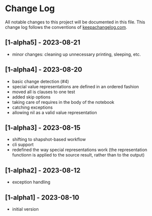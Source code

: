 # Change Log
All notable changes to this project will be documented in this file. This change log follows the conventions of [keepachangelog.com](http://keepachangelog.com/).

## [1-alpha5] - 2023-08-21
- minor changes: cleaning up unnecessary printing, sleeping, etc.

## [1-alpha4] - 2023-08-20
- basic change detection (#4)
- special value representations are defined in an ordered fashion
- moved all is clauses to one test
- added skip options
- taking care of requires in the body of the notebook
- catching exceptions
- allowing nil as a valid value representation

## [1-alpha3] - 2023-08-15
- shifting to shapshot-based workflow
- cli support
- redefined the way special representations work (the representation functionn is applied to the source result, rather than to the output)

## [1-alpha2] - 2023-08-12
- exception handling

## [1-alpha1] - 2023-08-10
- initial version
